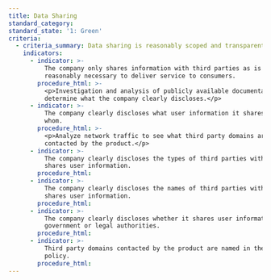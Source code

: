 ```yaml
---
title: Data Sharing
standard_category:
standard_state: '1: Green'
criteria:
  - criteria_summary: Data sharing is reasonably scoped and transparent.
    indicators:
      - indicator: >-
          The company only shares information with third parties as is
          reasonably necessary to deliver service to consumers.
        procedure_html: >-
          <p>Investigation and analysis of publicly available documentation to
          determine what the company clearly discloses.</p>
      - indicator: >-
          The company clearly discloses what user information it shares with
          whom.
        procedure_html: >-
          <p>Analyze network traffic to see what third party domains are
          contacted by the product.</p>
      - indicator: >-
          The company clearly discloses the types of third parties with which it
          shares user information.
        procedure_html:
      - indicator: >-
          The company clearly discloses the names of third parties with which it
          shares user information.
        procedure_html:
      - indicator: >-
          The company clearly discloses whether it shares user information with
          government or legal authorities.
        procedure_html:
      - indicator: >-
          Third party domains contacted by the product are named in the privacy
          policy.
        procedure_html:
---
```


